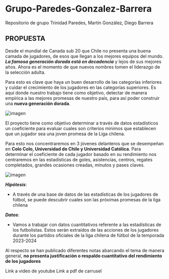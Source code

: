 # Grupo-Paredes-Gonzalez-Barrera
Repositorio de grupo Trinidad Paredes, Martín González, Diego Barrera

## PROPUESTA

Desde el mundial de Canada sub 20 que Chile no presenta una buena camada de jugadores, de esos que llegan a los mejores equipos del mundo. **_La famosa generación dorada está en decadencia_** y lejos de sus mejores años. Ahora es el momento de que nuevos nombres tomen el liderazgo de la selección adulta. 

Para esto es clave que haya un buen desarrollo de las categorías inferiores y cuidar el crecimiento de los jugadores en las categorías superiores. Es aquí donde nuestro trabajo tiene como objetivo, detectar de manera empírica a las mejores promesas de nuestro país, para así poder construir una **nueva generación dorada**. 

![imagen](https://thumbs.dreamstime.com/b/ni%C3%B1os-jugando-f%C3%BAtbol-jugadores-j%C3%B3venes-pateando-un-partido-de-en-estadio-c%C3%A9sped-torneo-juvenil-los-chicos-juegan-el-campo-278911508.jpg)

El proyecto tiene como objetivo determinar a través de datos estadísticos un coeficiente para evaluar cuales son criterios mínimos que establecen que un jugador sea una joven promesa de la Liga chilena.

Para esto nos concentraremos en 3 jóvenes delanteros que se desempeñan en **Colo Colo, Universidad de Chile y Universidad Católica**. Para determinar el coeficiente de cada jugador basado en su rendimiento nos centraremos en las estadísticas de goles, asistencias, centros, regates completados, grandes ocasiones creadas, minutos y pases claves. 

![imagen](https://www.soyazul.cl/wp-content/uploads/2024/06/Maximiliano-Guerrero-Creditos-de-la-foto-Agencia-Aton-4.jpg)

**_Hipótesis_**: 

- A través de una base de datos de las estadísticas de los jugadores de fútbol, se puede descubrir cuales son las próximas promesas de la liga chilena  

**_Datos_**: 

- Vamos a trabajar con datos cuantitativos referente a las estadísticas de los futbolistas. Estos serán extraídos de las acciones de los jugadores durante los partidos oficiales de la liga chilena de fútbol de la temporada 2023-2024 

Al respecto se han publicado diferentes notas abarcando el tema de manera general, **no presenta justificación o respaldo cuantitativo del rendimiento de los jugadores**

Link a video de youtube
Link a pdf de carrusel
